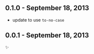 0.1.0 - September 18, 2013
--------------------------
* update to use `to-no-case`

0.0.1 - September 18, 2013
--------------------------
:sparkles: